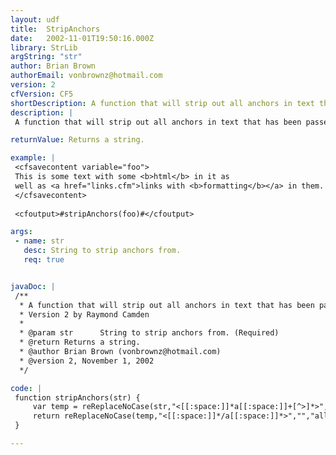 ```yaml
---
layout: udf
title:  StripAnchors
date:   2002-11-01T19:50:16.000Z
library: StrLib
argString: "str"
author: Brian Brown
authorEmail: vonbrownz@hotmail.com
version: 2
cfVersion: CF5
shortDescription: A function that will strip out all anchors in text that has been passed as an argument.
description: |
 A function that will strip out all anchors in text that has been passed as an argument to the function.

returnValue: Returns a string.

example: |
 <cfsavecontent variable="foo">
 This is some text with some <b>html</b> in it as
 well as <a href="links.cfm">links with <b>formatting</b></a> in them.
 </cfsavecontent>
 
 <cfoutput>#stripAnchors(foo)#</cfoutput>

args:
 - name: str
   desc: String to strip anchors from.
   req: true


javaDoc: |
 /**
  * A function that will strip out all anchors in text that has been passed as an argument.
  * Version 2 by Raymond Camden
  * 
  * @param str      String to strip anchors from. (Required)
  * @return Returns a string. 
  * @author Brian Brown (vonbrownz@hotmail.com) 
  * @version 2, November 1, 2002 
  */

code: |
 function stripAnchors(str) {
     var temp = reReplaceNoCase(str,"<[[:space:]]*a[[:space:]]+[^>]*>","","all");
     return reReplaceNoCase(temp,"<[[:space:]]*/a[[:space:]]*>","","all");
 }

---
```


